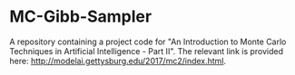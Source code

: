 # MC-Gibb-Sampler
A repository containing a project code for "An Introduction to Monte Carlo Techniques in Artificial Intelligence - Part II". The relevant link is provided here: http://modelai.gettysburg.edu/2017/mc2/index.html.
